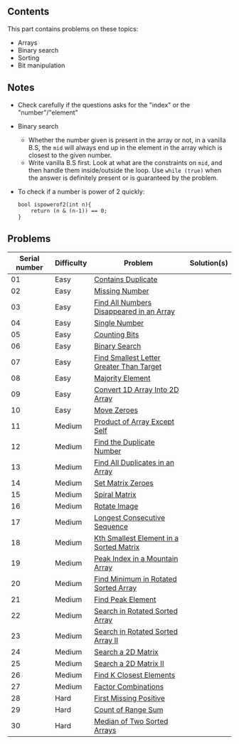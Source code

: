 ## Contents

This part contains problems on these topics:
- Arrays
- Binary search
- Sorting
- Bit manipulation


## Notes

- Check carefully if the questions asks for the "index" or the "number"/"element"

- Binary search
	- Whether the number given is present in the array or not, in a vanilla B.S, the `mid`
will always end up in the element in the array which is closest to the given number.
	- Write vanilla B.S first. Look at what are the constraints on `mid`, and then handle
them inside/outside the loop. Use `while (true)` when the answer is definitely present
or is  guaranteed by the problem.

- To check if a number is power of 2 quickly:
	```
	bool ispowerof2(int n){
		return (n & (n-1)) == 0;
	}
	```

## Problems

|Serial number|Difficulty|Problem|Solution(s)|
|-|-|-|-|
|01|Easy|[Contains Duplicate](https://leetcode.com/problems/contains-duplicate)|
|02|Easy|[Missing Number](https://leetcode.com/problems/missing-number)|
|03|Easy|[Find All Numbers Disappeared in an Array](https://leetcode.com/problems/find-all-numbers-disappeared-in-an-array)|
|04|Easy|[Single Number](https://leetcode.com/problems/single-number)|
|05|Easy|[Counting Bits](https://leetcode.com/problems/counting-bits)|
|06|Easy|[Binary Search](https://leetcode.com/problems/binary-search)|
|07|Easy|[Find Smallest Letter Greater Than Target](https://leetcode.com/problems/find-smallest-letter-greater-than-target)|
|08|Easy|[Majority Element](https://leetcode.com/problems/majority-element)|
|09|Easy|[Convert 1D Array Into 2D Array](https://leetcode.com/problems/convert-1d-array-into-2d-array)|
|10|Easy|[Move Zeroes](https://leetcode.com/problems/move-zeroes)|
|11|Medium|[Product of Array Except Self](https://leetcode.com/problems/product-of-array-except-self)|
|12|Medium|[Find the Duplicate Number](https://leetcode.com/problems/find-the-duplicate-number)|
|13|Medium|[Find All Duplicates in an Array](https://leetcode.com/problems/find-all-duplicates-in-an-array)|
|14|Medium|[Set Matrix Zeroes](https://leetcode.com/problems/set-matrix-zeroes)|
|15|Medium|[Spiral Matrix](https://leetcode.com/problems/spiral-matrix)|
|16|Medium|[Rotate Image](https://leetcode.com/problems/rotate-image)|
|17|Medium|[Longest Consecutive Sequence](https://leetcode.com/problems/longest-consecutive-sequence)|
|18|Medium|[Kth Smallest Element in a Sorted Matrix](https://leetcode.com/problems/kth-smallest-element-in-a-sorted-matrix)|
|19|Medium|[Peak Index in a Mountain Array](https://leetcode.com/problems/peak-index-in-a-mountain-array)|
|20|Medium|[Find Minimum in Rotated Sorted Array](https://leetcode.com/problems/find-minimum-in-rotated-sorted-array)|
|21|Medium|[Find Peak Element](https://leetcode.com/problems/find-peak-element)|
|22|Medium|[Search in Rotated Sorted Array](https://leetcode.com/problems/search-in-rotated-sorted-array)|
|23|Medium|[Search in Rotated Sorted Array II](https://leetcode.com/problems/search-in-rotated-sorted-array-ii)|
|24|Medium|[Search a 2D Matrix](https://leetcode.com/problems/search-a-2d-matrix)|
|25|Medium|[Search a 2D Matrix II](https://leetcode.com/problems/search-a-2d-matrix-ii)|
|26|Medium|[Find K Closest Elements](https://leetcode.com/problems/find-k-closest-elements)|
|27|Medium|[Factor Combinations](https://leetcode.com/problems/factor-combinations)|
|28|Hard|[First Missing Positive](https://leetcode.com/problems/first-missing-positive)|
|29|Hard|[Count of Range Sum](https://leetcode.com/problems/count-of-range-sum)|
|30|Hard|[Median of Two Sorted Arrays](https://leetcode.com/problems/median-of-two-sorted-arrays)|
